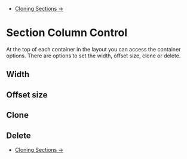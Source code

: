 <div class="row-fluid">
	<div class="span12">
		<ul class="pager">
  			<li class="pull-right"><a href="http://docs.pagelines.com/configure/cloning-sections">Cloning Sections &rarr;</a></li>
		</ul>
	</div>
</div>

# Section Column Control #

At the top of each container in the layout you can access the container options. There are options to set the width, offset size, clone or delete.

## Width

## Offset size

## Clone 

## Delete 


<div class="row-fluid">
	<div class="span12">
		<ul class="pager">
  			<li class="pull-right"><a href="http://docs.pagelines.com/configure/cloning-sections">Cloning Sections &rarr;</a></li>
		</ul>
	</div>
</div>